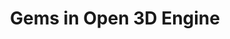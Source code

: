 ---
linkTitle: Gems
title: Gems in Open 3D Engine
description: You can use Gems to add features and assets to your Open 3D Engine game project.
weight: 400
---